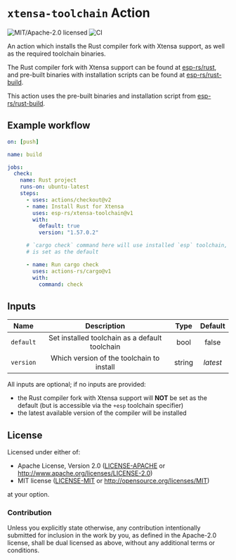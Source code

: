 # `xtensa-toolchain` Action

![MIT/Apache-2.0 licensed](https://img.shields.io/badge/license-MIT%2FApache--2.0-blue)
![CI](https://github.com/esp-rs/xtensa-toolchain/workflows/CI/badge.svg)

An action which installs the Rust compiler fork with Xtensa support, as well as the required toolchain binaries.

The Rust compiler fork with Xtensa support can be found at [esp-rs/rust], and pre-built binaries with installation scripts can be found at [esp-rs/rust-build].

This action uses the pre-built binaries and installation script from [esp-rs/rust-build].

[esp-rs/rust]: https://github.com/esp-rs/rust
[esp-rs/rust-build]: https://github.com/esp-rs/rust

## Example workflow

```yaml
on: [push]

name: build

jobs:
  check:
    name: Rust project
    runs-on: ubuntu-latest
    steps:
      - uses: actions/checkout@v2
      - name: Install Rust for Xtensa
        uses: esp-rs/xtensa-toolchain@v1
        with:
          default: true
          version: "1.57.0.2"

      # `cargo check` command here will use installed `esp` toolchain, as it
      # is set as the default

      - name: Run cargo check
        uses: actions-rs/cargo@v1
        with:
          command: check
```

## Inputs

|   Name    |                  Description                   |  Type  | Default  |
| :-------: | :--------------------------------------------: | :----: | :------: |
| `default` | Set installed toolchain as a default toolchain |  bool  |  false   |
| `version` |   Which version of the toolchain to install    | string | _latest_ |

All inputs are optional; if no inputs are provided:

- the Rust compiler fork with Xtensa support will **NOT** be set as the default (but is accessible via the `+esp` toolchain specifier)
- the latest available version of the compiler will be installed

## License

Licensed under either of:

- Apache License, Version 2.0 ([LICENSE-APACHE](LICENSE-APACHE) or http://www.apache.org/licenses/LICENSE-2.0)
- MIT license ([LICENSE-MIT](LICENSE-MIT) or http://opensource.org/licenses/MIT)

at your option.

### Contribution

Unless you explicitly state otherwise, any contribution intentionally submitted for inclusion in
the work by you, as defined in the Apache-2.0 license, shall be dual licensed as above, without
any additional terms or conditions.
